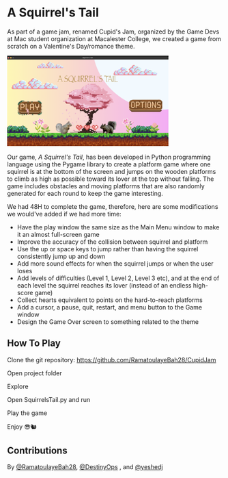 # A Squirrel's Tail

As part of a game jam, renamed Cupid's Jam, organized by the Game Devs at Mac student organization at Macalester College, we created a game from scratch on a Valentine's Day/romance theme. 

<img src="Squirrel Start Screen.png" width = "75%">


Our game, _A Squirrel's Tail_, has been developed in Python programming language using the Pygame library to create a platform game where one squirrel is at the bottom of the screen and jumps on the wooden platforms to climb as high as possible toward its lover at the top without falling. The game includes obstacles and moving platforms that are also randomly generated for each round to keep the game interesting.

We had 48H to complete the game, therefore, here are some modifications we would've added if we had more time:
- Have the play window the same size as the Main Menu window to make it an almost full-screen game
- Improve the accuracy of the collision between squirrel and platform
- Use the up or space keys to jump rather than having the squirrel consistently jump up and down
- Add more sound effects for when the squirrel jumps or when the user loses
- Add levels of difficulties (Level 1, Level 2, Level 3 etc), and at the end of each level the squirrel reaches its lover (instead of an endless high-score game)
- Collect hearts equivalent to points on the hard-to-reach platforms
- Add a cursor, a pause, quit, restart, and menu button to the Game window
- Design the Game Over screen to something related to the theme

## How To Play

Clone the git repository:
https://github.com/RamatoulayeBah28/CupidJam

Open project folder

Explore

Open SquirrelsTail.py and run

Play the game

Enjoy 😎🐿️

## Contributions

By [@RamatoulayeBah28](https://github.com/RamatoulayeBah28), [@DestinyOps](https://github.com/DestinyOps) , and [@yeshedj](https://github.com/yeshedj)
